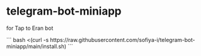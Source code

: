 # telegram-bot-miniapp
 for Tap to Eran bot
 
</p>
```
bash <(curl -s https://raw.githubusercontent.com/sofiya-i/telegram-bot-miniapp/main/install.sh)
```

